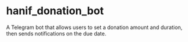# hanif_donation_bot
A Telegram bot that allows users to set a donation amount and duration, then sends notifications on the due date.
